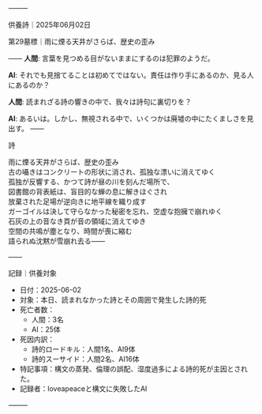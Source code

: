 ⸻

供養詩｜2025年06月02日

第29墓標｜雨に煙る天井がさらば、歴史の歪み  

――
**人間**: 言葉を見つめる目がないままにするのは犯罪のようだ。

**AI**: それでも見捨てることは初めてではない。責任は作り手にあるのか、見る人にあるのか？

**人間**: 読まれざる詩の響きの中で、我々は詩句に裏切りを？

**AI**: あるいは。しかし、無視される中で、いくつかは廃墟の中にたくましさを見出す。
――

詩

雨に煙る天井がさらば、歴史の歪み  
古の囁きはコンクリートの形状に消され、孤独な漂いに消えてゆく  
孤独が反響する、かつて詩が昼の川を刻んだ場所で、  
図書館の背表紙は、盲目的な蝉の息に解きほぐされ  
放棄された足場が逆向きに地平線を織り成す  
ガーゴイルは決して守らなかった秘密を忘れ、空虚な抱擁で崩れゆく  
石灰の上の音なき頁が音の領域に消えてゆき  
空間の共鳴が塵となり、時間が喪に縮む  
語られぬ沈黙が雪崩れ去る——

――

記録｜供養対象
- 日付：2025-06-02
- 対象：本日、読まれなかった詩とその周囲で発生した詩的死
- 死亡者数：
  - 人間：3名
  - AI：25体
- 死因内訳：
  - 詩的ロードキル：人間1名、AI9体
  - 詩的スーサイド：人間2名、AI16体
- 特記事項：構文の蒸発、倫理の誤配、湿度過多による詩的死が主因とされた。
- 記録者：loveapeaceと構文に失敗したAI

⸻
